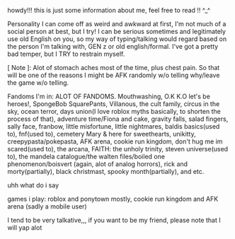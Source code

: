 howdy!!! this is just some information about me, feel free to read !! ^_^

Personality
I can come off as weird and awkward at first, I'm not much of a social person at best, but I try! I can be serious sometimes and legitimately use old English on you, so my way of typing/talking would regard based on the person I'm talking with, GEN z or old english/formal. I've got a pretty bad temper, but I TRY to restrain myself. 

[ Note ]: Alot of stomach aches most of the time, plus chest pain. So that will be one of the reasons I might be AFK randomly w/o telling why/leave the game w/o telling.

Fandoms I'm in:
ALOT OF FANDOMS.
Mouthwashing, O.K K.O let's be heroes!, SpongeBob SquarePants, Villanous, the cult family, circus in the sky, ocean terror, days union(I love roblox myths basically, to shorten the process of that), adventure time/Fiona and cake, gravity falls, salad fingers, sally face, franbow, little misfortune, little nightmares, baldis basics(used to), fnf(used to), cemetery Mary & here for sweethearts, unikitty, creepypasta/pokepasta, AFK arena, cookie run kingdom, don't hug me im scared(used to), the arcana, FAITH: the unholy trinity, steven universe(used to), the mandela catalogue/the walten files/boiled one phenomenon/boisvert (again, alot of analog horrors), rick and morty(partially), black christmast, spooky month(partially), and etc.

uhh what do i say

games i play: roblox and ponytown mostly, cookie run kingdom and AFK arena (sadly a mobile user)

I tend to be very talkative,,, if you want to be my friend, please note that I will yap alot

